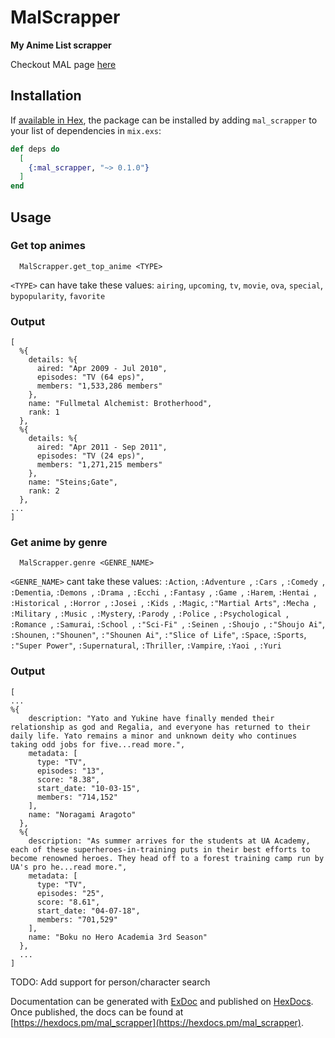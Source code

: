 # MalScrapper

**My Anime List scrapper**

Checkout MAL page [here](https://myanimelist.net/)

## Installation

If [available in Hex](https://hex.pm/docs/publish), the package can be installed
by adding `mal_scrapper` to your list of dependencies in `mix.exs`:

```elixir
def deps do
  [
    {:mal_scrapper, "~> 0.1.0"}
  ]
end
```

## Usage

### Get top animes

``` shell
  MalScrapper.get_top_anime <TYPE>
```

```<TYPE>``` can have take these values: ```airing```, ```upcoming```, ```tv```, ```movie```, ```ova```, ```special```, ```bypopularity```, ```favorite```

### Output
``` shell
[
  %{
    details: %{
      aired: "Apr 2009 - Jul 2010",
      episodes: "TV (64 eps)",
      members: "1,533,286 members"
    },
    name: "Fullmetal Alchemist: Brotherhood",
    rank: 1
  },
  %{
    details: %{
      aired: "Apr 2011 - Sep 2011",
      episodes: "TV (24 eps)",
      members: "1,271,215 members"
    },
    name: "Steins;Gate",
    rank: 2
  },
...
]
```
### Get anime by genre

``` shell
  MalScrapper.genre <GENRE_NAME>
```
```<GENRE_NAME>``` cant take these values:
```:Action```, ```:Adventure ```,  ```:Cars ```, ```:Comedy ```, ```:Dementia```,
```:Demons ```, ```:Drama ```, ```:Ecchi ```, ```:Fantasy ```, ```:Game ```, ```:Harem```,
```:Hentai ```, ```:Historical ```, ```:Horror ```, ```:Josei ```, ```:Kids ```, 
```:Magic```,  ```:"Martial Arts"```, ```:Mecha ```, ```:Military ```, ```:Music ```, 
```:Mystery```, ```:Parody ```, ```:Police ```, ```:Psychological ```, ```:Romance ```, 
```:Samurai```, ```:School ```, ```:"Sci-Fi" ```, ```:Seinen ```, ```:Shoujo ```, 
```:"Shoujo Ai"```, ```:Shounen```, ```:"Shounen"```, ```:"Shounen Ai"```, 
```:"Slice of Life"```, ```:Space```, ```:Sports```, ```:"Super Power"```, 
```:Supernatural```, ```:Thriller```, ```:Vampire```, ```:Yaoi ```,  ```:Yuri```


### Output
``` shell
[
...
%{
    description: "Yato and Yukine have finally mended their relationship as god and Regalia, and everyone has returned to their daily life. Yato remains a minor and unknown deity who continues taking odd jobs for five...read more.",
    metadata: [
      type: "TV",
      episodes: "13",
      score: "8.38",
      start_date: "10-03-15",
      members: "714,152"
    ],
    name: "Noragami Aragoto"
  },
  %{
    description: "As summer arrives for the students at UA Academy, each of these superheroes-in-training puts in their best efforts to become renowned heroes. They head off to a forest training camp run by UA's pro he...read more.",
    metadata: [
      type: "TV",
      episodes: "25",
      score: "8.61",
      start_date: "04-07-18",
      members: "701,529"
    ],
    name: "Boku no Hero Academia 3rd Season"
  },
  ...
]
```

TODO: Add support for person/character search



Documentation can be generated with [ExDoc](https://github.com/elixir-lang/ex_doc)
and published on [HexDocs](https://hexdocs.pm). Once published, the docs can
be found at [https://hexdocs.pm/mal_scrapper](https://hexdocs.pm/mal_scrapper).

